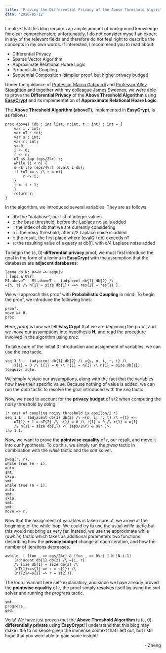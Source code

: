 ```yaml
---
title: 'Proving the Differential Privacy of the Above Threshold Algorithm'
date: '2020-05-12'
---
```


I realize that this blog requires an ample amount of background knowledge for clear comprehension; unfortunately, I do not consider myself an expert in any of the relevant fields and therefore do not feel right to describe the concepts in my own words. If interested, I recommend you to read about:

- Differential Privacy
- Sparse Vector Algorithm
- Approximate Relational Hoare Logic
- Probabilistic Coupling
- Sequential Composition (simplier proof, but higher privacy budget)

Under the guidance of <a href='http://cs-people.bu.edu/gaboardi/'>Professor Marco Gaboardi</a> and <a href='https://alleystoughton.us/'>Professor Alley Stoughton</a> and together with my colleague James Sweeney, we were able to prove the **Differential Privacy** of the **Above Threshold Algorithm** using <a href = 'https://www.easycrypt.info/trac/'>**EasyCrypt**</a> and its implementation of **Approximate Relational Hoare Logic**.

The **Above Threshold Algorithm (aboveT)**, implemented in **EasyCrypt**, is as follows:

    proc aboveT (db : int list, n:int, t : int) : int = {
        var i : int;
        var nT : int;
        var s : int;
        var r: int;
        s<-0;
        i <- 0;
        r <- n;
        nT <$ lap (eps/2%r) t;
        while (i < n) {
        s <$ lap (eps/4%r) (evalQ i db);
        if (nT <= s /\ r = n){
            r <- i;
        }
        i <- i + 1;
        }
        return r;
    }

In the algorithm, we introduced several variables. They are as follows:

* db: the “database”, our list of integer values
* t: the base threshold, before the Laplace noise is added
* i: the index of db that we are currently considering
* nT: the noisy threshold, after ε/2 Laplace noise is added
* r: the result, the first place where (evalQ i db) exceeds nT
* s: the resulting value of a query at db[i], with ε/4 Laplace noise added

To begin the (ε, 0)-**differential privacy** proof, we must first introduce the goal in the form of a lemma in **EasyCrypt** with the assumption that the databases are **adjacent databases**:

    lemma dp N: 0<=N => aequiv
    [ [eps & 0%r]
    M1.aboveT ~ M1.aboveT :  (adjacent db{1} db{2} /\ 
    ={n, t} /\ n{1} = size db{1}) ==> res{2} = res{1} ].

We will approach this proof with **Probabilistic Coupling** in mind. To begin the proof, we introduce the following lines:

    proof.
    move => H.
    proc.

Here, *proof* is how we tell **EasyCrypt** that we are beginning the proof, and we *move* our assumptions into hypothesis **H**, and read the procedure involved in the algorithm using *proc*.

To take care of the initial 3 introduction and assignment of variables, we can use the *seq* tactic.

    seq 3 3 :  (adjacent db{1} db{2} /\ ={s, n, i, r, t} /\ 
        s{1} = 0 /\ i{1} = 0 /\ r{1} = n{1} /\ n{1} = size db{1}). 
    toequiv; auto.

We simply restate our assumptions, along with the fact that the variables now have their specific value. Because nothing of value is added, we can run the *auto* tactic to resolve the goal introduced with the *seq* tactic.

Now, we need to account for the **privacy budget** of ε/2 when computing the noisy threshold by doing:

    (* cost of coupling noisy threshold is epsilon/2 *)
    seq 1 1 : (adjacent db{1} db{2} /\ ={s, i, r, t} /\ ={t} => 
        nT{1} + 1 = nT{2} /\ s{1} = 0 /\ i{1} = 0 /\ r{1} = n{1} 
        /\ n{1} = size db{1}) <[ (eps/2%r) & 0%r ]>.
    lap 1 1.

Now, we want to prove the **pointwise equality** of *r*, our result, and move it into our hypothesis. To do this, we simply run the *pweq* tactic in combination with the *while* tactic and the *smt* solver.

    pweq(r, r).
    while true (n - i).
    auto.
    smt.
    skip.
    smt.
    while true (n - i).
    auto.
    smt.
    skip.
    smt.
    smt.
    move => r.

Now that the assignment of variables is taken care of, we arrive at the beginning of the while loop. We could try to use the usual *while* tactic but this would not bring us very far. Instead, we use the approximate while (*awhile*) tactic which takes as additional parameters two functions describing how the **privacy budget** change at each iteration, and how the number of iterations decreases.

    awhile  [ (fun _ => eps/2%r) & (fun _ => 0%r) ] N [N-i-1] 
        (adjacent db{1} db{2} /\ ={i, r} 
        /\ size db{1} = size db{2} /\
        (nT{1}<=s{1} => r = s{1}) /\ 
        (nT{2}<=s{2} => r = s{2})).

The loop invariant here self-explanatory, and since we have already proved the **pointwise equality** of *r*, the proof simply resolves itself by using the *smt* solver and running the *progress* tactic.

    smt.
    progress.
    qed.

Voila! We have just proven that the **Above Threshold Algorithm** is (ε, 0)-**differentially private** using **EasyCrypt**! I understand that this blog may make little to no sense given the immense context that I left out, but I still hope that you were able to gain some insight!

<div style="text-align: right"> - Zheng </div>